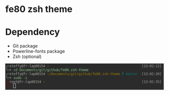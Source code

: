 # fe80 zsh theme

Dependency
==========

  * Git package
  * Powerline-fonts package
  * Zsh (optional)

![example](example.png "Example")
